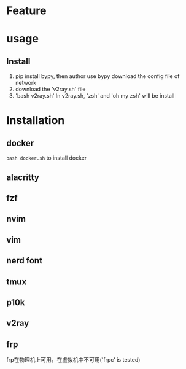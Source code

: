 # Feature


# usage
## Install 
1. pip install bypy, then author
use bypy download the config file of network
2. download the 'v2ray.sh' file
3. 'bash v2ray.sh'
  In v2ray.sh, 'zsh' and 'oh my zsh' will be install
# Installation
## docker
`bash docker.sh` to install docker

## alacritty

## fzf

## nvim

## vim

## nerd font

## tmux

## p10k

## v2ray

## frp
frp在物理机上可用，在虚拟机中不可用('frpc' is tested)



